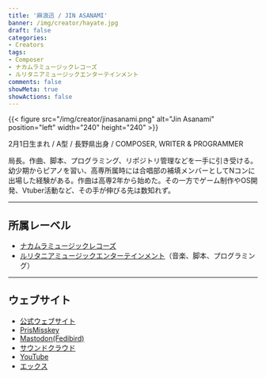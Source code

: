 ```yaml
---
title: '麻浪迅 / JIN ASANAMI'
banner: /img/creator/hayate.jpg
draft: false
categories:
- Creators
tags:
- Composer
- ナカムラミュージックレコーズ
- ルリタニアミュージックエンターテインメント
comments: false
showMeta: true
showActions: false
---
```


{{< figure src="/img/creator/jinasanami.png" alt="Jin Asanami" position="left" width="240" height="240" >}}

2月1日生まれ / A型 / 長野県出身 / COMPOSER, WRITER & PROGRAMMER

局長。作曲、脚本、プログラミング、リポジトリ管理などを一手に引き受ける。幼少期からピアノを習い、高専所属時には合唱部の補填メンバーとしてNコンに出場した経験がある。作曲は高専2年から始めた。その一方でゲーム制作やOS開発、Vtuber活動など、その手が伸びる先は数知れず。

---

## 所属レーベル
- [ナカムラミュージックレコーズ](/tags/ナカムラミュージックレコーズ)
- [ルリタニアミュージックエンターテインメント](/tags/ルリタニアミュージックエンターテインメント)（音楽、脚本、プログラミング）

---

## ウェブサイト
- [公式ウェブサイト](https://hayatehay.github.io)
- [PrisMisskey](https://prismisskey.space/@jinasanami)
- [Mastodon(Fedibird)](https://fedibird.com/@hayatehay)
- [サウンドクラウド](https://soundcloud.com/hayatehay)
- [YouTube](https://youtube.com/@jinasanamiofficial)
- [エックス](https://x.com/@hayatehay)
